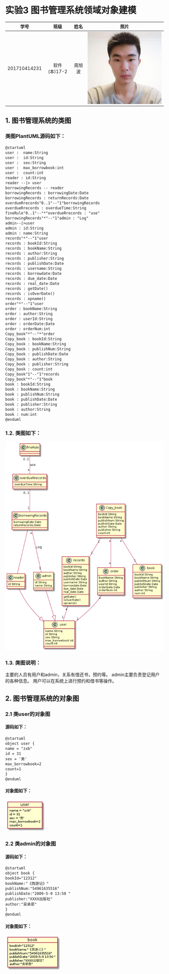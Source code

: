 # 实验3 图书管理系统领域对象建模
|学号|班级|姓名|照片|
|:-------:|:-------------: | :----------:|:---:|
|201710414231|软件(本)17-2|周旭波|![me](../me.jpg)|

## 1. 图书管理系统的类图

### 类图PlantUML源码如下：

```
@startuml
user :  name:String
user :  id:String
user :  sex:String
user :  max_borrowbook:int
user :  count:int
reader : id:String
reader --|> user
borrowingRecords -- reader
borrowingRecords : borrowingDate:Date
borrowingRecords : returnRecords:Date
overdueRrecords"0..1"--"1"borrowingRecords
overdueRrecords : overdueTime:String
fineRule"0..1"--"*"overdueRrecords : "use"
borrowingRecords"*"--"1"admin : "Log"
admin--|>user
admin : id:String
admin : name:String
records"*"--"1"user
records : bookId:String
records : bookName:String
records : author:String
records : publisher:String
records : publishDate:Date
records : username:String
records : borrowdate:Date
records : due_date:Date
records : real_date:Date
records : getDate()
records : isOverDate()
records : opname()
order"*"--"1"user
order : bookName:String
order : author:String
order : userId:String
order : orderDate:Date
order : orderNum:int
Copy_book"*"--"*"order
Copy_book : bookId:String
Copy_book : bookName:String
Copy_book : publishNum:String
Copy_book : publishDate:Date
Copy_book : author:String
Copy_book : publisher:String
Copy_book : count:int
Copy_book"1"--"1"records
Copy_book"*"--"1"book
book : bookId:String
book : bookName:String
book : publishNum:String
book : publishDate:Date
book : publisher:String
book : author:String
book : num:int
@enduml
```

### 1.2. 类图如下：
![a](a.png)

### 1.3. 类图说明：
主要的人员有用户和admin，关系有借还书，预约等。
admin主要负责登记用户的各种信息。
用户可以在系统上进行预约和借书等操作。

## 2. 图书管理系统的对象图
### 2.1 类user的对象图
#### 源码如下：

``` 
@startuml
object user {
name = "zxb"
id = 31
sex = '男'
max_borrowbook=2
count=1
}
@enduml
``` 
#### 对象图如下：
![b](b.png)


### 2.2 类admin的对象图
#### 源码如下：
``` 
@startuml
object book {
bookId="12312"
bookName:"《西游记》"
publishNum:"54961635516"
publishDate:"2009-5-9 13:50 "
publisher:"XXXX出版社"
author:"吴承恩"
}
@enduml
``` 
#### 对象图如下：
![c](c.png)
